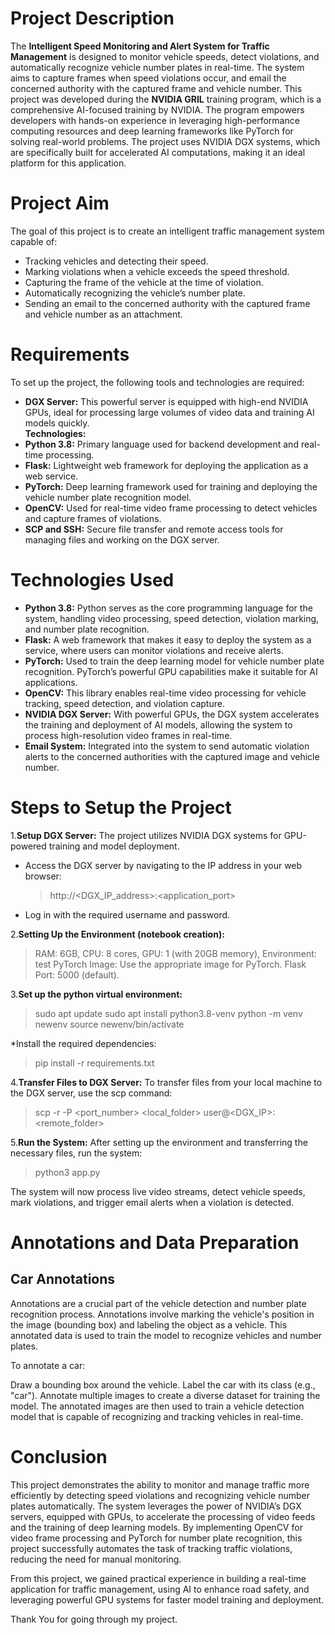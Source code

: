 # Project Description

The **Intelligent Speed Monitoring and Alert System for Traffic Management** is designed to monitor vehicle speeds, detect violations, and automatically recognize vehicle number plates in real-time. The system aims to capture frames when speed violations occur, and email the concerned authority with the captured frame and vehicle number. This project was developed during the **NVIDIA GRIL** training program, which is a comprehensive AI-focused training by NVIDIA. The program empowers developers with hands-on experience in leveraging high-performance computing resources and deep learning frameworks like PyTorch for solving real-world problems. The project uses NVIDIA DGX systems, which are specifically built for accelerated AI computations, making it an ideal platform for this application.

# Project Aim

The goal of this project is to create an intelligent traffic management system capable of:
- Tracking vehicles and detecting their speed.
- Marking violations when a vehicle exceeds the speed threshold.
- Capturing the frame of the vehicle at the time of violation.
- Automatically recognizing the vehicle’s number plate.
- Sending an email to the concerned authority with the captured frame and vehicle number as an attachment.

# Requirements

To set up the project, the following tools and technologies are required:

- **DGX Server:** This powerful server is equipped with high-end NVIDIA GPUs, ideal for processing large volumes of video data and training AI models quickly.<br/>
**Technologies:**<br/>
- **Python 3.8:** Primary language used for backend development and real-time processing.<br/>
- **Flask:** Lightweight web framework for deploying the application as a web service.<br/>
- **PyTorch:** Deep learning framework used for training and deploying the vehicle number plate recognition model.<br/>
- **OpenCV:** Used for real-time video frame processing to detect vehicles and capture frames of violations.<br/>
- **SCP and SSH:** Secure file transfer and remote access tools for managing files and working on the DGX server.<br/>

# Technologies Used

- **Python 3.8:** Python serves as the core programming language for the system, handling video processing, speed detection, violation marking, and number plate recognition.<br/>
- **Flask:** A web framework that makes it easy to deploy the system as a service, where users can monitor violations and receive alerts.<br/>
- **PyTorch:** Used to train the deep learning model for vehicle number plate recognition. PyTorch’s powerful GPU capabilities make it suitable for AI applications.<br/>
- **OpenCV:** This library enables real-time video processing for vehicle tracking, speed detection, and violation capture.<br/>
- **NVIDIA DGX Server:** With powerful GPUs, the DGX system accelerates the training and deployment of AI models, allowing the system to process high-resolution video frames in real-time.<br/>
- **Email System:** Integrated into the system to send automatic violation alerts to the concerned authorities with the captured image and vehicle number.<br/>

# Steps to Setup the Project
1.**Setup DGX Server:** The project utilizes NVIDIA DGX systems for GPU-powered training and model deployment.<br/>
   
* Access the DGX server by navigating to the IP address in your web browser:
  > http://<DGX_IP_address>:<application_port>
* Log in with the required username and password.

2.**Setting Up the Environment (notebook creation):**

> RAM: 6GB, CPU: 8 cores, GPU: 1 (with 20GB memory), Environment: test
> PyTorch Image: Use the appropriate image for PyTorch.
> Flask Port: 5000 (default).

3.**Set up the python virtual environment:**

>sudo apt update
>sudo apt install python3.8-venv
>python -m venv newenv
>source newenv/bin/activate

*Install the required dependencies:
>pip install -r requirements.txt

4.**Transfer Files to DGX Server:** To transfer files from your local machine to the DGX server, use the scp command:

> scp -r -P <port_number> <local_folder> user@<DGX_IP>:<remote_folder>

5.**Run the System:** After setting up the environment and transferring the necessary files, run the system:

> python3 app.py

The system will now process live video streams, detect vehicle speeds, mark violations, and trigger email alerts when a violation is detected.

# Annotations and Data Preparation

## Car Annotations
Annotations are a crucial part of the vehicle detection and number plate recognition process. Annotations involve marking the vehicle's position in the image (bounding box) and labeling the object as a vehicle. This annotated data is used to train the model to recognize vehicles and number plates.

To annotate a car:

Draw a bounding box around the vehicle.
Label the car with its class (e.g., "car").
Annotate multiple images to create a diverse dataset for training the model.
The annotated images are then used to train a vehicle detection model that is capable of recognizing and tracking vehicles in real-time.

# Conclusion
This project demonstrates the ability to monitor and manage traffic more efficiently by detecting speed violations and recognizing vehicle number plates automatically. The system leverages the power of NVIDIA’s DGX servers, equipped with GPUs, to accelerate the processing of video feeds and the training of deep learning models. By implementing OpenCV for video frame processing and PyTorch for number plate recognition, this project successfully automates the task of tracking traffic violations, reducing the need for manual monitoring.

From this project, we gained practical experience in building a real-time application for traffic management, using AI to enhance road safety, and leveraging powerful GPU systems for faster model training and deployment.

Thank You for going through my project.
